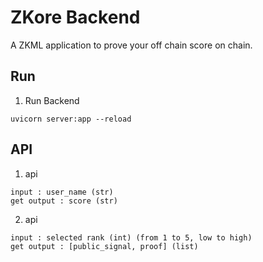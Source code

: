# ZKore Backend
A ZKML application to prove your off chain score on chain.

## Run
1. Run Backend
```shell
uvicorn server:app --reload
```

## API
1. api 
```shell
input : user_name (str)
get output : score (str)
```

2. api
```shell
input : selected rank (int) (from 1 to 5, low to high)
get output : [public_signal, proof] (list)
```
